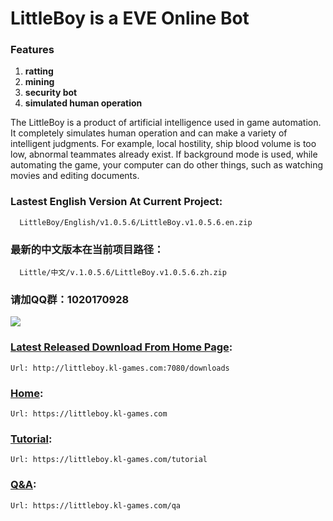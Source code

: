 
# LittleBoy is a EVE Online Bot


### Features
   1. **ratting**
   2. **mining**
   3. **security bot**
   4. **simulated human operation**

 

The LittleBoy is a product of artificial intelligence used in game automation. It completely simulates human operation and can make a variety of intelligent judgments. For example, local hostility, ship blood volume is too low, abnormal teammates already exist. If background mode is used, while automating the game, your computer can do other things, such as watching movies and editing documents.





### Lastest English Version At Current Project: 
      LittleBoy/English/v1.0.5.6/LittleBoy.v1.0.5.6.en.zip


### 最新的中文版本在当前项目路径：
      Little/中文/v.1.0.5.6/LittleBoy.v1.0.5.6.zh.zip

### 请加QQ群：1020170928
<img src="LittleBoy/QQ群联系我们.png">


 

### [Latest Released Download From Home Page]: 
    Url: http://littleboy.kl-games.com:7080/downloads


### [Home]: 
    Url: https://littleboy.kl-games.com


### [Tutorial]: 
    Url: https://littleboy.kl-games.com/tutorial


### [Q&A]: 
    Url: https://littleboy.kl-games.com/qa




[Latest Released Download From Home Page]: http://littleboy.kl-games.com:7080/downloads
[Home]: https://littleboy.kl-games.com
[Tutorial]: https://littleboy.kl-games.com/tutorial
[Q&A]: https://littleboy.kl-games.com/qa



